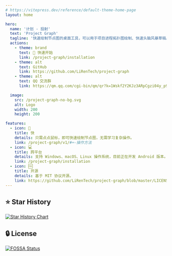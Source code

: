 ```yaml
---
# https://vitepress.dev/reference/default-theme-home-page
layout: home

hero:
  name: '计划 - 投射'
  text: 'Project Graph'
  tagline: '快速绘制节点图的桌面工具，可以用于项目进程拓扑图绘制、快速头脑风暴草稿。'
  actions:
    - theme: brand
      text: 🚀 快速开始
      link: /project-graph/installation
    - theme: alt
      text: GitHub
      link: https://github.com/LiRenTech/project-graph
    - theme: alt
      text: QQ 交流群
      link: https://qm.qq.com/cgi-bin/qm/qr?k=1Wskf2Y2KJz3ARpCgzi04y_p95a78Wku&jump_from=webapi&authKey=EkjB+oWihwZIfyqVsIv2dGrNv7bhSGSIULM3+ZLU2R5AVxOUKaIRwi6TKOHlT04/

  image:
    src: /project-graph-no-bg.svg
    alt: Logo
    width: 200
    height: 200

features:
  - icon: 🚀
    title: 快
    details: 只需点点鼠标，即可快速绘制节点图，无需学习复杂操作。
    link: /project-graph/v1/#⌨️-操作方法
  - icon: 💻
    title: 跨平台
    details: 支持 Windows、macOS、Linux 操作系统，目前正在开发 Android 版本。
    link: /project-graph/installation
  - icon: 🆓
    title: 开源
    details: 基于 MIT 协议开源。
    link: https://github.com/LiRenTech/project-graph/blob/master/LICENSE
---
```


## ⭐ Star History

<a href="https://star-history.com/#LiRenTech/project-graph&Date">
 <picture>
   <source media="(prefers-color-scheme: dark)" srcset="https://api.star-history.com/svg?repos=LiRenTech/project-graph&type=Date&theme=dark" />
   <source media="(prefers-color-scheme: light)" srcset="https://api.star-history.com/svg?repos=LiRenTech/project-graph&type=Date" />
   <img alt="Star History Chart" src="https://api.star-history.com/svg?repos=LiRenTech/project-graph&type=Date" />
 </picture>
</a>

## 🔒 License

[![FOSSA Status](https://app.fossa.com/api/projects/git%2Bgithub.com%2FLiRenTech%2Fproject-graph.svg?type=large&issueType=license)](https://app.fossa.com/projects/git%2Bgithub.com%2FLiRenTech%2Fproject-graph?ref=badge_large&issueType=license)
